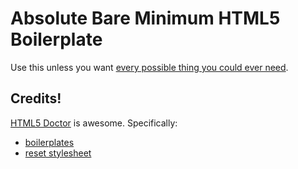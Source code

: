 # Absolute Bare Minimum HTML5 Boilerplate

Use this unless you want
[every possible thing you could ever need](http://html5boilerplate.com/).

## Credits!

[HTML5 Doctor](http://html5doctor.com/) is awesome. Specifically:

* [boilerplates](http://html5doctor.com/html-5-boilerplates/ "HTML5 Doctor boilerplates")
* [reset stylesheet](http://html5doctor.com/html-5-reset-stylesheet/ "HTML5 Doctor reset stylesheet")